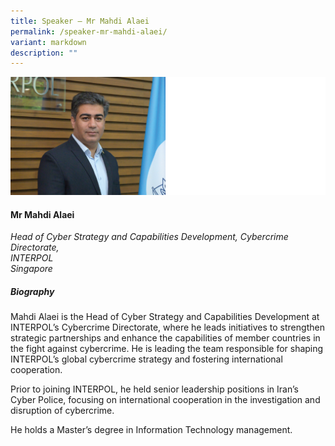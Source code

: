 ```yaml
---
title: Speaker – Mr Mahdi Alaei
permalink: /speaker-mr-mahdi-alaei/
variant: markdown
description: ""
---
```

![](/images/2025%20speakers/mahdi.png)
#### **Mr Mahdi Alaei**

*Head of Cyber Strategy and Capabilities Development, Cybercrime Directorate, <br>INTERPOL<br>Singapore*

##### **Biography**
Mahdi Alaei is the Head of Cyber Strategy and Capabilities Development at INTERPOL’s Cybercrime Directorate, where he leads initiatives to strengthen strategic partnerships and enhance the capabilities of member countries in the fight against cybercrime. He is leading the team responsible for shaping INTERPOL’s global cybercrime strategy and fostering international cooperation.

Prior to joining INTERPOL, he held senior leadership positions in Iran’s Cyber Police, focusing on international cooperation in the investigation and disruption of cybercrime. 

He holds a Master’s degree in Information Technology management.
